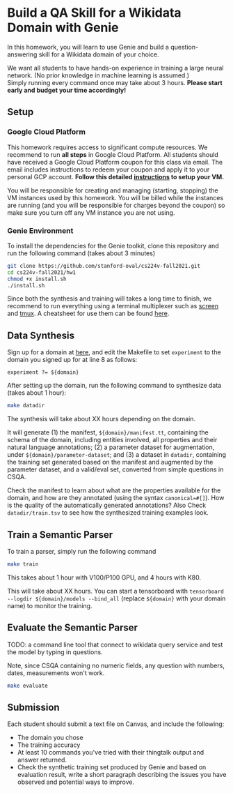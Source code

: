 # Build a QA Skill for a Wikidata Domain with Genie

In this homework, you will learn to use Genie and build a question-answering skill for a Wikidata domain of your choice. 

We want all students to have hands-on experience in training a large neural network.  (No prior knowledge in machine learning is assumed.)  
Simply running every command once may take about 3 hours.
**Please start early and budget your time accordingly!**

## Setup 

### Google Cloud Platform
This homework requires access to significant compute resources. We recommend to run **all steps** in Google Cloud Platform. All students should have received a Google Cloud Platform coupon for this class via email. The email includes instructions to redeem your coupon and apply it to your personal GCP account.
**Follow this detailed [instructions](./google-cloud.md) to setup your VM.**

You will be responsible for creating and managing (starting, stopping) the VM instances used by this homework. You will be billed while the instances are running (and you will be responsible for charges beyond the coupon) so make sure you turn off any VM instance you are not using.

### Genie Environment 
To install the dependencies for the Genie toolkit, clone this repository and run the following command (takes about 3 minutes)
```bash
git clone https://github.com/stanford-oval/cs224v-fall2021.git
cd cs224v-fall2021/hw1
chmod +x install.sh
./install.sh
```

Since both the synthesis and training will takes a long time to finish, we recommend to run everything using a terminal multiplexer such as [screen](https://www.gnu.org/software/screen/) and [tmux](https://github.com/tmux/tmux/wiki). A cheatsheet for use them can be found [here](multiplexers.md). 

## Data Synthesis
Sign up for a domain at [here](https://docs.google.com/spreadsheets/d/1lZ_3EGYKPKvCtNV9kYschN7cnlKt03az9k3zSASa9tw/edit?usp=sharing), and edit the Makefile to set `experiment` to the domain you signed up for at line 8 as follows:
```make
experiment ?= ${domain} 
```

After setting up the domain, run the following command to synthesize data (takes about 1 hour):
```bash
make datadir 
```

The synthesis will take about XX hours depending on the domain. 

It will generate (1) the manifest, `${domain}/manifest.tt`, containing the schema of the domain, including entities involved, all properties and their natural language annotations; (2) a parameter dataset for augmentation, under `${domain}/parameter-dataset`; and (3) a dataset in `datadir`, containing the training set generated based on the manifest and augmented by the parameter dataset, and a valid/eval set, converted from simple questions in CSQA. 

Check the manifest to learn about what are the properties available for the domain, and how are they annotated (using the syntax `canonical=#[]`). How is the quality of the automatically generated annotations? 
Also Check `datadir/train.tsv` to see how the synthesized training examples look. 

## Train a Semantic Parser 
To train a parser, simply run the following command
```bash
make train
```
This takes about 1 hour with V100/P100 GPU, and 4 hours with K80.

This will take about XX hours.  You can start a tensorboard with `tensorboard --logdir ${domain}/models --bind_all` (replace `${domain}` with your domain name) to monitor the training. 

## Evaluate the Semantic Parser
TODO: a command line tool that connect to wikidata query service and test the model by typing in questions.

Note, since CSQA containing no numeric fields, any question with numbers, dates, measurements won't work. 
```bash
make evaluate
```

## Submission
Each student should submit a text file on Canvas, and include the following: 
- The domain you chose
- The training accuracy 
- At least 10 commands you've tried with their thingtalk output and answer returned. 
- Check the synthetic training set produced by Genie and based on evaluation result, write a short paragraph describing the issues you have observed and potential ways to improve. 

